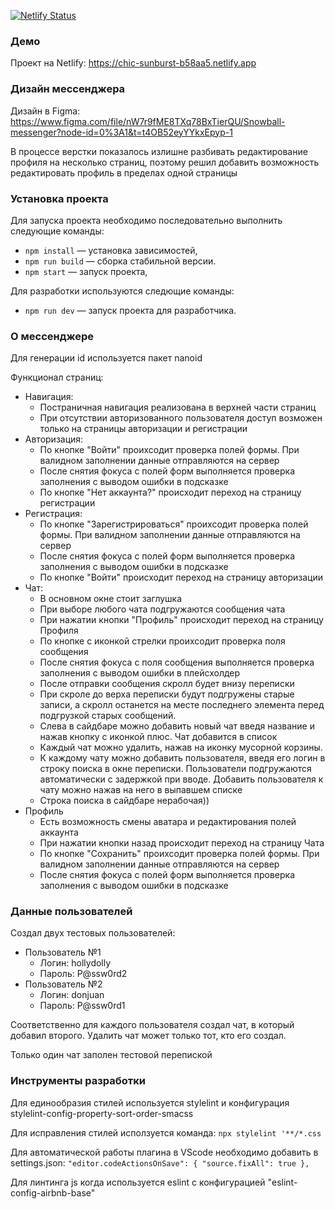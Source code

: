 [![Netlify Status](https://api.netlify.com/api/v1/badges/3904327e-1296-4a8c-9d99-56408df82a4c/deploy-status)](https://app.netlify.com/sites/chic-sunburst-b58aa5/deploys)

### Демо

Проект на Netlify: https://chic-sunburst-b58aa5.netlify.app

### Дизайн мессенджера

Дизайн в Figmа: https://www.figma.com/file/nW7r9fME8TXq78BxTierQU/Snowball-messenger?node-id=0%3A1&t=t4OB52eyYYkxEpyp-1

В процессе верстки показалось излишне разбивать редактирование профиля на несколько страниц, поэтому решил добавить возможность редактировать профиль в пределах одной страницы

### Установка проекта

Для запуска проекта необходимо последовательно выполнить следующие команды:

- `npm install` — установка зависимостей,
- `npm run build` — сборка стабильной версии.
- `npm start` — запуск проекта,

Для разработки используются следющие команды:

- `npm run dev` — запуск проекта для разработчика.

### О мессенджере

Для генерации id используется пакет nanoid

Функционал страниц:

- Навигация:
  - Постраничная навигация реализована в верхней части страниц
  - При отсутствии авторизованного пользователя доступ возможен только на страницы авторизации и регистрации
- Авторизация:
  - По кнопке "Войти" проихсодит проверка полей формы. При валидном заполнении данные отправляются на сервер
  - После снятия фокуса с полей форм выполняется проверка заполнения с выводом ошибки в подсказке
  - По кнопке "Нет аккаунта?" происходит переход на страницу регистрации
- Регистрация:
  - По кнопке "Зарегистрироваться" проихсодит проверка полей формы. При валидном заполнении данные отправляются на сервер
  - После снятия фокуса с полей форм выполняется проверка заполнения с выводом ошибки в подсказке
  - По кнопке "Войти" происходит переход на страницу авторизации
- Чат:
  - В основном окне стоит заглушка
  - При выборе любого чата подгружаются сообщения чата
  - При нажатии кнопки "Профиль" происходит переход на страницу Профиля
  - По кнопке с иконкой стрелки проихсодит проверка поля сообщения
  - После снятия фокуса с поля сообщения выполняется проверка заполнения с выводом ошибки в плейсхолдер
  - После отправки сообщения скролл будет внизу переписки
  - При скроле до верха переписки будут подгружены старые записи, а скролл останется на месте последнего элемента перед подгрузкой старых сообщений.
  - Слева в сайдбаре можно добавить новый чат введя название и нажав кнопку с иконкой плюс. Чат добавится в список
  - Каждый чат можно удалить, нажав на иконку мусорной корзины.
  - К каждому чату можно добавить пользователя, введя его логин в строку поиска в окне переписки. Пользователи подгружаются автоматически с задержкой при вводе. Добавить пользователя к чату можно нажав на него в выпавшем списке
  - Строка поиска в сайдбаре нерабочая))
- Профиль
  - Есть возможность смены аватара и редактирования полей аккаунта
  - При нажатии кнопки назад происходит переход на страницу Чата
  - По кнопке "Сохранить" проихсодит проверка полей формы. При валидном заполнении данные отправляются на сервер
  - После снятия фокуса с полей форм выполняется проверка заполнения с выводом ошибки в подсказке

### Данные пользователей

Создал двух тестовых пользователей:

- Пользователь №1
  - Логин: hollydolly
  - Пароль: P@ssw0rd2
- Пользователь №2
  - Логин: donjuan
  - Пароль: P@ssw0rd1

Соответственно для каждого пользователя создал чат, в который добавил второго. Удалить чат может только тот, кто его создал.

Только один чат заполен тестовой перепиской

### Инструменты разработки

Для единообразия стилей используется stylelint и конфигурация stylelint-config-property-sort-order-smacss

Для исправления стилей исползуется команда:
`npx stylelint '**/*.css`

Для автоматической работы плагина в VScode необходимо добавить в settings.json:
`"editor.codeActionsOnSave": {
  "source.fixAll": true
},`

Для линтинга js когда используется eslint с конфигурацией "eslint-config-airbnb-base"
